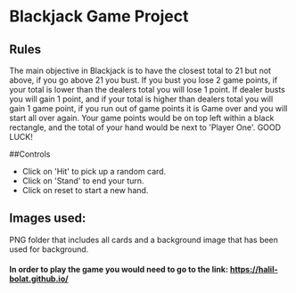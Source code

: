 # Blackjack Game Project

## Rules
 The main objective in Blackjack is to have the closest total to 21 but not above, if you go above 21 you bust. If you bust you lose 2 game points, if your total is lower than the dealers total you will lose 1 point. If dealer busts you will gain 1 point, and if your total is higher than dealers total you will gain 1 game point, if you run out of game points it is Game over and you will start all over again. Your game points would be on top left within a black rectangle, and the total of your hand would be next to 'Player One'. GOOD LUCK!

##Controls
* Click on 'Hit' to pick up a random card.
* Click on 'Stand' to end your turn.
* Click on reset to start a new hand.

## Images used:
  PNG folder that includes all cards and a background image that has been used for background.

#### In order to play the game you would need to go to the link: https://halil-bolat.github.io/
